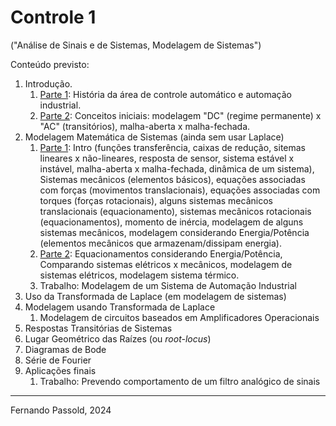 # Controle 1

("Análise de Sinais e de Sistemas, Modelagem de Sistemas")

Conteúdo previsto:

1. Introdução.
   1. [Parte 1](intro_controle_1.pdf): História da área de controle automático e automação industrial.
   2. [Parte 2](Intro2.pdf): Conceitos iniciais: modelagem "DC" (regime permanente) x "AC" (transitórios), malha-aberta x malha-fechada.
2. Modelagem Matemática de Sistemas (ainda sem usar Laplace)
   1. [Parte 1](2_modelagem_matematica.pdf): Intro (funções transferência, caixas de redução, sitemas lineares x não-lineares, resposta de sensor, sistema estável x instável, malha-aberta x malha-fechada, dinâmica de um sistema), Sistemas mecânicos (elementos básicos), equações associadas com forças (movimentos translacionais), equações associadas com torques (forças rotacionais), alguns sistemas mecânicos translacionais (equacionamento), sistemas mecânicos rotacionais (equacionamentos), momento de inércia, modelagem de alguns sistemas mecânicos, modelagem considerando Energia/Potência (elementos mecânicos que armazenam/dissipam energia).
   2. [Parte 2](2_modelagem_matematica_2.pdf): Equacionamentos considerando Energia/Potência, Comparando sistemas elétricos x mecânicos, modelagem de sistemas elétricos, modelagem sistema térmico. 
   3. Trabalho: Modelagem de um Sistema de Automação Industrial
3. Uso da Transformada de Laplace (em modelagem de sistemas)
4. Modelagem usando Transformada de Laplace
   1. Modelagem de circuitos baseados em Amplificadores Operacionais
5. Respostas Transitórias de Sistemas
6. Lugar Geométrico das Raízes (ou *root-locus*)
7. Diagramas de Bode
8. Série de Fourier
9. Aplicações finais
   1. Trabalho: Prevendo comportamento de um filtro analógico de sinais

----

Fernando Passold, 2024

